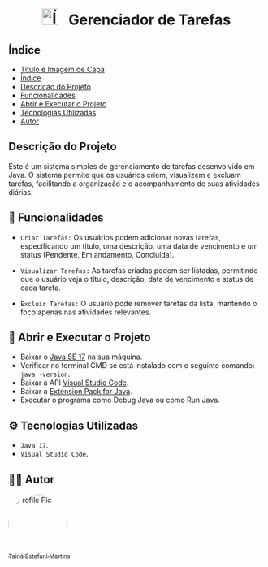 <h1 align="center">
    <img src="lista (2).ico" alt="Ícone do Projeto" width="32" height="32">
    &nbsp;
    Gerenciador de Tarefas
</h1>

## Índice 

* [Título e Imagem de Capa](#Título-e-Imagem-de-capa)
* [Índice](#índice)
* [Descrição do Projeto](#descrição-do-projeto)
* [Funcionalidades](#🔨-funcionalidades)
* [Abrir e Executar o Projeto](#🔧-abrir-e-executar-o-projeto)
* [Tecnologias Utilizadas](#⚙️-tecnologias-utilizadas)
* [Autor](#🧑‍💻-autor)

## Descrição do Projeto

Este é um sistema simples de gerenciamento de tarefas desenvolvido em Java. O sistema permite que os usuários criem, visualizem e excluam tarefas, facilitando a organização e o acompanhamento de suas atividades diárias.

## 🔨 Funcionalidades

- `Criar Tarefas:` Os usuários podem adicionar novas tarefas, especificando um título, uma descrição, uma data de vencimento e um status (Pendente, Em andamento, Concluída).

- `Visualizar Tarefas:` As tarefas criadas podem ser listadas, permitindo que o usuário veja o título, descrição, data de vencimento e status de cada tarefa.

- `Excluir Tarefas:` O usuário pode remover tarefas da lista, mantendo o foco apenas nas atividades relevantes.

## 🔧 Abrir e Executar o Projeto

* Baixar o [Java SE 17](https://www.oracle.com/java/technologies/javase/jdk17-archive-downloads.html) na sua máquina.
* Verificar no terminal CMD se está instalado com o seguinte comando: `java -version`.
* Baixar a API [Visual Studio Code](https://code.visualstudio.com/download).
* Baixar a [Extension Pack for Java](https://marketplace.visualstudio.com/items?itemName=vscjava.vscode-java-pack).
* Executar o programa como Debug Java ou como Run Java.

## ⚙️ Tecnologias Utilizadas

- `Java 17`.
- `Visual Studio Code`.

## 🧑‍💻 Autor

[<img alt="Profile Pic" src="https://avatars.githubusercontent.com/u/154456749?v=4" width="115" style="border-radius:50%"><br><sub>Tainá Estefani Martins</sub>](https://github.com/tainaestefani)